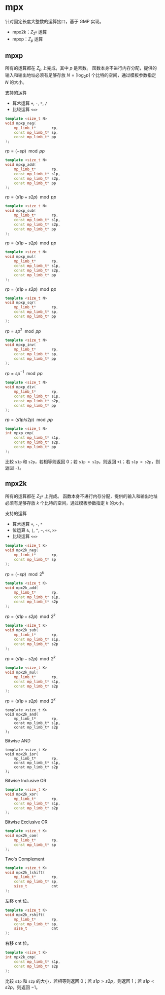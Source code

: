 # mpx

针对固定长度大整数的运算接口，基于 GMP 实现。

* mpx2k：$Z_{2^k}$ 运算
* mpxp：$Z_p$ 运算

## mpxp

所有的运算都在 $Z_{p}$ 上完成，其中 $p$ 是素数。
函数本身不进行内存分配，提供的输入和输出地址必须有足够存放 $N = \lceil \log_2 p \rceil$ 个比特的空间，通过模板参数指定 $N$ 的大小。

支持的运算

* 算术运算 `+`, `-`, `*`, `/`
* 比较运算 `<=>`



```C++
template <size_t N>
void mpxp_neg(
    mp_limb_t*       rp,
    const mp_limb_t* sp,
    const mp_limb_t* pp
);
```

$rp = (-sp) \mod pp$

```C++
template <size_t N>
void mpxp_add(
    mp_limb_t*       rp,
    const mp_limb_t* s1p,
    const mp_limb_t* s2p,
    const mp_limb_t* pp
);
```

$rp = (s1p + s2p) \mod pp$

```C++
template <size_t N>
void mpxp_sub(
    mp_limb_t*       rp,
    const mp_limb_t* s1p,
    const mp_limb_t* s2p,
    const mp_limb_t* pp
);
```

$rp = (s1p - s2p) \mod pp$

```C++
template <size_t N>
void mpxp_mul(
    mp_limb_t*       rp,
    const mp_limb_t* s1p,
    const mp_limb_t* s2p,
    const mp_limb_t* pp
);
```

$rp = (s1p \times s2p) \mod pp$


```C++
template <size_t N>
void mpxp_sqr(
    mp_limb_t*       rp,
    const mp_limb_t* sp,
    const mp_limb_t* pp
);
```

$rp = sp^2 \mod pp$

```C++
template <size_t N>
void mpxp_inv(
    mp_limb_t*       rp,
    const mp_limb_t* sp,
    const mp_limb_t* pp
);
```

$rp = sp^{-1} \mod pp$

```C++
template <size_t N>
void mpxp_div(
    mp_limb_t*       rp,
    const mp_limb_t* s1p,
    const mp_limb_t* s2p,
    const mp_limb_t* pp
);
```

$rp = (s1p / s2p) \mod pp$

```C++
template <size_t N>
int mpxp_cmp(
    const mp_limb_t* s1p,
    const mp_limb_t* s2p,
    const mp_limb_t* pp
);
```

比较 `s1p` 和 `s2p`，若相等则返回 0；若 `s1p > s2p`，则返回 `+1`；若 `s1p < s2p`，则返回 `-1`。

## mpx2k

所有的运算都在 $Z_{2^k}$ 上完成。
函数本身不进行内存分配，提供的输入和输出地址必须有足够存放 $k$ 个比特的空间，通过模板参数指定 $k$ 的大小。

支持的运算

* 算术运算 `+`, `-`, `*`
* 位运算 `&`, `|`, `^`, `~`, `<<`, `>>`
* 比较运算 `<=>`

```C++
template <size_t K>
void mpx2k_neg(
    mp_limb_t*       rp,
    const mp_limb_t* sp
);
```

$rp = (-sp) \mod 2^k$

```C++
template <size_t K>
void mpx2k_add(
    mp_limb_t*       rp,
    const mp_limb_t* s1p,
    const mp_limb_t* s2p
);
```

$rp = (s1p + s2p) \mod 2^k$

```C++
template <size_t K>
void mpx2k_sub(
    mp_limb_t*       rp,
    const mp_limb_t* s1p,
    const mp_limb_t* s2p
);
```

$rp = (s1p - s2p) \mod 2^k$

```C++
template <size_t K>
void mpx2k_mul(
    mp_limb_t*       rp,
    const mp_limb_t* s1p,
    const mp_limb_t* s2p
);
```

$rp = (s1p \times s2p) \mod 2^k$

```
template <size_t K>
void mpx2k_and(
    mp_limb_t*       rp,
    const mp_limb_t* s1p,
    const mp_limb_t* s2p
);
```

Bitwise AND

```
template <size_t K>
void mpx2k_ior(
    mp_limb_t*       rp,
    const mp_limb_t* s1p,
    const mp_limb_t* s2p
);
```

Bitwise Inclusive OR

```C++
template <size_t K>
void mpx2k_xor(
    mp_limb_t*       rp,
    const mp_limb_t* s1p,
    const mp_limb_t* s2p
);
```

Bitwise Exclusive OR

```C++
template <size_t K>
void mpx2k_com(
    mp_limb_t*       rp,
    const mp_limb_t* sp
);
```

Two's Complement

```C++
template <size_t K>
void mpx2k_lshift(
    mp_limb_t*       rp,
    const mp_limb_t* sp,
    size_t           cnt
);
```

左移 cnt 位。

```C++
template <size_t K>
void mpx2k_rshift(
    mp_limb_t*       rp,
    const mp_limb_t* sp,
    size_t           cnt
);
```

右移 cnt 位。


```C++
template <size_t K>
int mpx2k_cmp(
    const mp_limb_t* s1p,
    const mp_limb_t* s2p
);
```

比较 `s1p` 和 `s2p` 的大小，若相等则返回 0；若 $s1p > s2p$，则返回 $1$；若 $s1p < s2p$，则返回 $-1$。




